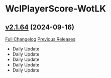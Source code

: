 # WclPlayerScore-WotLK

## [v2.1.64](https://github.com/icaca/WclPlayerScore-WotLK/tree/v2.1.64) (2024-09-16)
[Full Changelog](https://github.com/icaca/WclPlayerScore-WotLK/commits/v2.1.64) [Previous Releases](https://github.com/icaca/WclPlayerScore-WotLK/releases)

- Daily Update  
- Daily Update  
- Daily Update  
- Daily Update  
- Daily Update  
